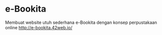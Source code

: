 # e-Bookita
Membuat website utuh sederhana e-Bookita dengan konsep perpustakaan online http://e-bookita.42web.io/
